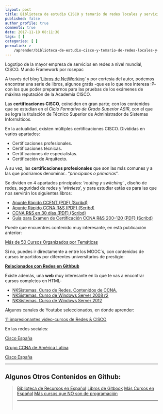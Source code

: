 ```yaml
---
layout: post
title: Biblioteca de estudio CISCO y temario de redes locales y servicios en red
published: false
author_profile: true
comments: true
date: 2017-11-18 08:11:38
tags: [ ]
categories: [ ]
permalink: >
    /aprender/biblioteca-de-estudio-cisco-y-temario-de-redes-locales-y-servicios-en-red
---
```

Logotipo de la mayor empresa de servicios en redes a nivel mundial, CISCO. Mundo Framework por rosepac

A través del blog ‘[Libros de NetWorking][1]’ y por cortesía del autor, podemos encontrar una serie de libros, algunos gratis -que es lo que nos interesa :P- con los que poder prepararnos para las pruebas de los exámenes de máxima reputación de la Academia CISCO.

Las **certificaciones CISCO**, coinciden en gran parte; con los contenidos que se estudian en el _Ciclo Formativo de Grado Superior ASIR_, con el que se logra la titulación de Técnico Superior de Administrador de Sistemas Informáticos.

En la actualidad, existen múltiples certificaciones CISCO. Divididas en varios apartados:

  * Certificaciones profesionales.
  * Certificaciones técnicas.
  * Certificaciones de especialistas.
  * Certificación de Arquitecto.

A su vez, las **certificaciones profesionales** que son las más comunes y a las que podríamos denominar.. “_principales o primarias_”.

Se dividen en 4 apartados principales: ‘_routing y switching_’ , diseño de redes, seguridad de redes y ‘_wireless_’, y para estudiar estás es para las que nos servirán los siguientes libros:

  * [Apunte Rápido CCENT (PDF) (Scribd)][2]
  * [Apunte Rápido CCNA R&S (PDF) (Scribd)][3]
  * [CCNA R&S en 30 días (PDF) (Scribd)][4]
  * [Guía para Examen de Certificación CCNA R&S 200–120 (PDF) (Scribd)][5]

Puede que encuentres contenido muy interesante, en está publicación anterior:

[Más de 50 Cursos Organizados por Temáticas][6]

Si no, puedes ir directamente a entre los MOOC´s, con contenidos de cursos impartidos por diferentes universitarios de prestigio:

[**Relacionados con Redes en Githbub**][7]

Existe además, una **web** muy interesante en la que te vas a encontrar cursos completos en HTML:

  * [NKSistemas. Curso de Redes. Contenidos de CCNA.][8]
  * [NKSistemas. Curso de Windows Server 2008 r2][9]
  * [NKSistemas. Curso de Windows Server 2012][10]

Algunos canales de Youtube seleccionados, en donde aprender:

[11 impresionantes vídeo-cursos de Redes & CISCO][11]

En las redes sociales:

[Cisco España][12]

[Grupo CCNA de América Latina][13]

[Cisco España][14]

* * *

## Algunos Otros Contenidos en Github:

> [Biblioteca de Recursos en Español][15] [Libros de Gitbook][16] [Más Cursos en Español][17] [Más cursos que NO son de programación][18]
> 
> * * *
> 
> &nbsp;

 [1]: http://librosnetworking.blogspot.com.es/
 [2]: https://es.scribd.com/document/336467249/Apunte-Rapido-CCENT-version-5-0
 [3]: https://es.scribd.com/document/336467759/Apunte-Rapido-CCNA-R-S-version-5-0
 [4]: https://es.scribd.com/document/336468262/CCNA-R-S-en-30-dias-version-5-1
 [5]: https://es.scribd.com/document/336471811/Guia-de-Preparacion-para-el-Examen-de-Certificacion-CCNA-R-S-200-120-version-5-1
 [6]: https://mundoframework.com/2017/11/mas-de-50-cursos-de-programacion-e-informatica-online-en-espanol/
 [7]: https://github.com/DpdC/biblioteca-espanol-gratis/blob/master/cursos-programacion-gratis.md#redes
 [8]: http://nksistemas.com/curso-de-redes-online-contenidos-de-ccna/
 [9]: http://nksistemas.com/curso-windows-server-2008-r2/
 [10]: http://nksistemas.com/category/infraestructura/windows-2012/
 [11]: https://www.youtube.com/channel/UCQDGYn_DWr2JPUGdSmWYiOQ/playlists?sort=dd&shelf_id=5&view=50
 [12]: https://www.facebook.com/ciscospain/
 [13]: https://www.facebook.com/groups/903834486326240/#_=_
 [14]: https://twitter.com/cisco_spain?lang=es
 [15]: https://github.com/DpdC/biblioteca-espanol-gratis#biblioteca-de-recursos-de-aprendizaje-de-programaci%C3%B3n
 [16]: https://github.com/DpdC/gitbook-biblioteca-impresionante-en-espanol#gitbook---biblioteca-de-libros-en-espa%C3%B1ol--
 [17]: https://github.com/DpdC/biblioteca-espanol-gratis/blob/master/cursos-programacion-gratis.md#%C3%8Dndice
 [18]: https://github.com/DpdC/biblioteca-espanol-gratis/blob/master/cursos-otras-tematicas-gratis.md#%C3%8Dndice